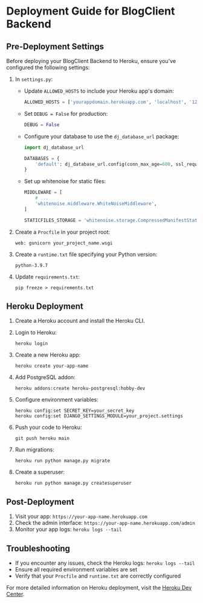 # Deployment Guide for BlogClient Backend

## Pre-Deployment Settings

Before deploying your BlogClient Backend to Heroku, ensure you've configured the following settings:

1. In `settings.py`:
   - Update `ALLOWED_HOSTS` to include your Heroku app's domain:
     ```python
     ALLOWED_HOSTS = ['yourappdomain.herokuapp.com', 'localhost', '127.0.0.1']
     ```
   - Set `DEBUG = False` for production:
     ```python
     DEBUG = False
     ```
   - Configure your database to use the `dj_database_url` package:
     ```python
     import dj_database_url
     
     DATABASES = {
         'default': dj_database_url.config(conn_max_age=600, ssl_require=True)
     }
     ```
   - Set up whitenoise for static files:
     ```python
     MIDDLEWARE = [
         # ...
         'whitenoise.middleware.WhiteNoiseMiddleware',
     ]
     
     STATICFILES_STORAGE = 'whitenoise.storage.CompressedManifestStaticFilesStorage'
     ```

2. Create a `Procfile` in your project root:
   ```
   web: gunicorn your_project_name.wsgi
   ```

3. Create a `runtime.txt` file specifying your Python version:
   ```
   python-3.9.7
   ```

4. Update `requirements.txt`:
   ```
   pip freeze > requirements.txt
   ```

## Heroku Deployment

1. Create a Heroku account and install the Heroku CLI.

2. Login to Heroku:
   ```
   heroku login
   ```

3. Create a new Heroku app:
   ```
   heroku create your-app-name
   ```

4. Add PostgreSQL addon:
   ```
   heroku addons:create heroku-postgresql:hobby-dev
   ```

5. Configure environment variables:
   ```
   heroku config:set SECRET_KEY=your_secret_key
   heroku config:set DJANGO_SETTINGS_MODULE=your_project.settings
   ```

6. Push your code to Heroku:
   ```
   git push heroku main
   ```

7. Run migrations:
   ```
   heroku run python manage.py migrate
   ```

8. Create a superuser:
   ```
   heroku run python manage.py createsuperuser
   ```

## Post-Deployment

1. Visit your app: `https://your-app-name.herokuapp.com`
2. Check the admin interface: `https://your-app-name.herokuapp.com/admin`
3. Monitor your app logs: `heroku logs --tail`

## Troubleshooting

- If you encounter any issues, check the Heroku logs: `heroku logs --tail`
- Ensure all required environment variables are set
- Verify that your `Procfile` and `runtime.txt` are correctly configured

For more detailed information on Heroku deployment, visit the [Heroku Dev Center](https://devcenter.heroku.com/categories/python-support).